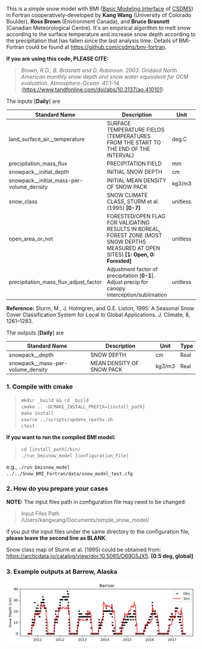 This is a simple snow model with BMI ([Basic Modeling Interface](https://bmi-spec.readthedocs.io/en/latest/) of [CSDMS](https://csdms.colorado.edu/wiki/Main_Page)) in Fortran cooperatively-developed by **Kang Wang** (University of Colorado Boulder), **Ross Brown** (Environment Canada), and **Bruce Brasnett** (Canadian Meteorological Centre). It's an empirical algorithm to melt snow according to the surface temperature and increase snow depth according to the precipitation that has fallen since the last analysis time. Details of BMI-Fortran could be found at https://github.com/csdms/bmi-fortran.

**If you are using this code, PLEASE CITE:**

> *Brown, R.D., B. Brasnett and D. Robinson. 2003. Gridded North American monthly snow depth and snow water equivalent for GCM evaluation. Atmosphere-Ocean. 41:1-14.* (https://www.tandfonline.com/doi/abs/10.3137/ao.410101)


The inputs [**Daily**] are

| Standard Name                             | Description                                                                                                                       | Unit     | Type    |
|-------------------------------------------|-----------------------------------------------------------------------------------------------------------------------------------|----------|---------|
| land\_surface\_air\_\_temperature             | SURFACE TEMPERATURE FIELDS (TEMPERATURES FROM THE START TO THE END OF THE INTERVAL)                                               | deg.C    | Real    |
| precipitation\_mass\_flux                   | PRECIPITATION FIELD                                                                                                               | mm       | Real    |
| snowpack\_\_initial\_depth                   | INITIAL SNOW DEPTH                                                                                                                | cm       | Real    |
| snowpack\_\_initial\_mass-per-volume_density | INITIAL MEAN DENSITY OF SNOW PACK                                                                                                 | kg3/m3   | Real    |
| snow_class                                | SNOW CLIMATE CLASS, STURM et al. (1995) **[0-7]**                                                                                       | unitless | Integer |
| open\_area\_or_not                          | FORESTED/OPEN FLAG FOR VALIDATING RESULTS IN BOREAL, FOREST ZONE (MOST SNOW DEPTHS MEASURED AT OPEN SITES) **[1: Open, 0: Forested]** | unitless | Integer |
| precipitation\_mass\_flux\_adjust\_factor | Adjustment factor of precipitation [**0-1**]. Adjust precip for canopy interception/sublimation | unitless | Real|

**Reference:**
Sturm, M., J. Holmgren, and G.E. Liston, 1995: A Seasonal Snow Cover Classification System for Local to Global Applications. J. Climate, 8, 1261–1283.

The outputs [**Daily**] are

| Standard Name                     | Description               | Unit   | Type |
|-----------------------------------|---------------------------|--------|------|
| snowpack__depth                   | SNOW DEPTH                | cm     | Real |
| snowpack\_\_mass-per-volume_density | MEAN DENSITY OF SNOW PACK | kg3/m3 | Real |

### 1. Compile with cmake ###

> `mkdir _build && cd _build`  
> `cmake .. -DCMAKE_INSTALL_PREFIX=[install_path]`  
> `make install`  
> `source ../scripts/update_rpaths.sh`  
> `ctest`

**If you want to run the compiled BMI model:**

> `cd [install_path]/bin/`  
> `./run_bmisnow_model [configuration_file]`

e.g., 
`./run_bmisnow_model ../../Snow_BMI_Fortran/data/snow_model_test.cfg`

### 2. How do you prepare your cases ###

**NOTE:** The input files path in configuration file may need to be changed:

> Input Files Path  
> /Users/kangwang/Documents/simple\_snow_model/

if you put the input files under the same directory to the configuration file, **please leave the second line as BLANK**.

Snow class map of Sturm et al. (1995) could be obtained from: https://arcticdata.io/catalog/view/doi:10.5065/D69G5JX5. **[0.5 deg, global]**

### 3. Example outputs at Barrow, Alaska

![Screenshot](Barrow.png)
